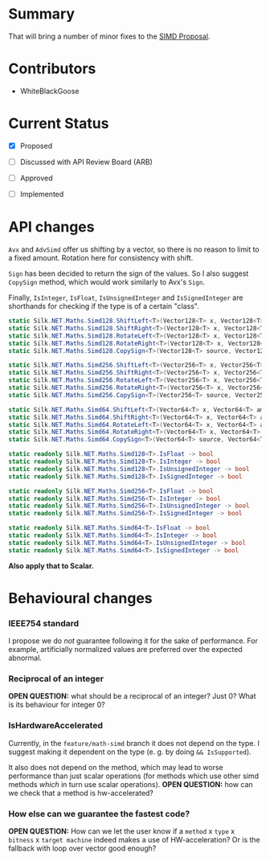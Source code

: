 # Summary
That will bring a number of minor fixes to the [SIMD Proposal](Proposal%20-%20Vectorization%20-%20SIMD.md).

# Contributors
- WhiteBlackGoose

# Current Status
- [x] Proposed
- [ ] Discussed with API Review Board (ARB)
- [ ] Approved
- [ ] Implemented


# API changes

`Avx` and `AdvSimd` offer us shifting by a vector, so there is no reason to limit to a fixed amount. Rotation here for consistency with shift.

`Sign` has been decided to return the sign of the values. So I also suggest `CopySign` method, which would work similarly to Avx's `Sign`.

Finally, `IsInteger`, `IsFloat`, `IsUnsignedInteger` and `IsSignedInteger` are shorthands for checking if the type is of a certain "class".

```cs
static Silk.NET.Maths.Simd128.ShiftLeft<T>(Vector128<T> x, Vector128<T> amount) -> Vector128<T>
static Silk.NET.Maths.Simd128.ShiftRight<T>(Vector128<T> x, Vector128<T> amount) -> Vector128<T>
static Silk.NET.Maths.Simd128.RotateLeft<T>(Vector128<T> x, Vector128<T> amount) -> Vector128<T>
static Silk.NET.Maths.Simd128.RotateRight<T>(Vector128<T> x, Vector128<T> amount) -> Vector128<T>
static Silk.NET.Maths.Simd128.CopySign<T>(Vector128<T> source, Vector128<T> destination) -> Vector128<T>

static Silk.NET.Maths.Simd256.ShiftLeft<T>(Vector256<T> x, Vector256<T> amount) -> Vector256<T>
static Silk.NET.Maths.Simd256.ShiftRight<T>(Vector256<T> x, Vector256<T> amount) -> Vector256<T>
static Silk.NET.Maths.Simd256.RotateLeft<T>(Vector256<T> x, Vector256<T> amount) -> Vector256<T>
static Silk.NET.Maths.Simd256.RotateRight<T>(Vector256<T> x, Vector256<T> amount) -> Vector256<T>
static Silk.NET.Maths.Simd256.CopySign<T>(Vector256<T> source, Vector256<T> destination) -> Vector256<T>

static Silk.NET.Maths.Simd64.ShiftLeft<T>(Vector64<T> x, Vector64<T> amount) -> Vector64<T>
static Silk.NET.Maths.Simd64.ShiftRight<T>(Vector64<T> x, Vector64<T> amount) -> Vector64<T>
static Silk.NET.Maths.Simd64.RotateLeft<T>(Vector64<T> x, Vector64<T> amount) -> Vector64<T>
static Silk.NET.Maths.Simd64.RotateRight<T>(Vector64<T> x, Vector64<T> amount) -> Vector64<T>
static Silk.NET.Maths.Simd64.CopySign<T>(Vector64<T> source, Vector64<T> destination) -> Vector64<T>

static readonly Silk.NET.Maths.Simd128<T>.IsFloat -> bool
static readonly Silk.NET.Maths.Simd128<T>.IsInteger -> bool
static readonly Silk.NET.Maths.Simd128<T>.IsUnsignedInteger -> bool
static readonly Silk.NET.Maths.Simd128<T>.IsSignedInteger -> bool

static readonly Silk.NET.Maths.Simd256<T>.IsFloat -> bool
static readonly Silk.NET.Maths.Simd256<T>.IsInteger -> bool
static readonly Silk.NET.Maths.Simd256<T>.IsUnsignedInteger -> bool
static readonly Silk.NET.Maths.Simd256<T>.IsSignedInteger -> bool

static readonly Silk.NET.Maths.Simd64<T>.IsFloat -> bool
static readonly Silk.NET.Maths.Simd64<T>.IsInteger -> bool
static readonly Silk.NET.Maths.Simd64<T>.IsUnsignedInteger -> bool
static readonly Silk.NET.Maths.Simd64<T>.IsSignedInteger -> bool
```

**Also apply that to Scalar.**

# Behavioural changes

### IEEE754 standard

I propose we do *not* guarantee following it for the sake of performance. For example, artificially normalized values are preferred over the expected abnormal.

### Reciprocal of an integer

**OPEN QUESTION:** what should be a reciprocal of an integer? Just 0? What is its behaviour for integer 0?

### IsHardwareAccelerated

Currently, in the `feature/math-simd` branch it does not depend on the type. I suggest making it dependent on the type (e. g. by doing `&& IsSupported`).

It also does not depend on the method, which may lead to worse performance than just scalar operations (for methods which use other simd methods *which* in turn use scalar operations). **OPEN QUESTION:** how can we check that a method is hw-accelerated?

### How else can we guarantee the fastest code?

**OPEN QUESTION:** How can we let the user know if a `method` x `type` x `bitness` x `target machine` indeed makes a use of HW-acceleration? Or is the fallback with loop over vector good enough?

